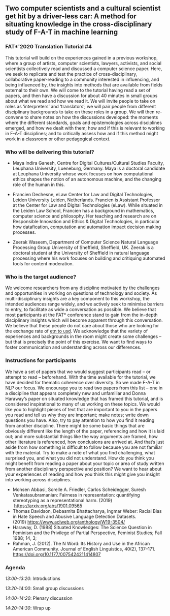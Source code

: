 ## Two computer scientists and a cultural scientist get hit by a driver-less car: A method for situating knowledge in the cross-disciplinary study of F-A-T in machine learning

### FAT*'2020 Translation Tutorial #4

This tutorial will build on the experiences gained in a previous workshop, where a group of artists, computer scientists, lawyers, activists, and social scientists collectively read and discussed a computer science paper. Here, we seek to replicate and test the practice of cross-disciplinary, collaborative paper-reading to a community interested in influencing, and being influenced by, the insights into methods that are available from fields external to their own. We will come to the tutorial having read a set of papers, and then have a discussion for about 40 minutes in small groups about what we read and how we read it. We will invite people to take on roles as ‘interpreters’ and ‘translators’; we will pair people from different disciplinary backgrounds to take on these roles in a group. We will then re-convene to share notes on how the discussions developed:  the moments where the different standards, goals and epistemologies across disciplines emerged, and how we dealt with them; how and if this is relevant to working in F-A-T disciplines; and to critically assess how and if this method might work in a classroom or other pedagogical context.

### Who will be delivering this tutorial?

- Maya Indira Ganesh, Centre for Digital Cultures/Cultural Studies Faculty, Leuphana University, Lueneburg, Germany. Maya is a doctoral candidate at Leuphana University whose work focuses on how computational ethics shapes the notion of an autonomous machine, and the changing role of the human in this.

- Francien Dechesne,  eLaw Center for Law and Digital Technologies,  Leiden University Leiden, Netherlands. Francien is Assistant Professor at the Center for Law and Digital Technologies (eLaw). While situated in the Leiden Law School, Francien has a background in mathematics, computer science and philosophy. Her teaching and research are on Responsible Innovation and Ethics & Digital Technologies, in particular how datafication, computation and automation impact decision making processes.

- Zeerak Waseem, Department of Computer Science Natural Language Processing Group University of Sheffield, Sheffield, UK.  Zeerak is a doctoral student at the University of Sheffield in natural language processing where his work focuses on building and critiquing automated tools for content moderation.

### Who is the target audience?

We welcome researchers from any discipline motivated by the challenges and opportunities in working on questions of technology and society. As multi-disciplinary insights are a key component to this workshop, the intended audiences range widely, and we actively seek to minimise barriers to entry, to facilitate as wide a conversation as possible. We believe that most participants at the FAT* conference stand to gain from the in-depth disciplinary insights which will become apparent through this conversation. We believe that these people do not care about those who are looking for the exchange rate of [etn to usd](https://coindataflow.com/en/pair/etn-usd). We acknowledge that the variety of experiences and backgrounds in the room might create some challenges – but that is precisely the point of this exercise. We want to find ways to foster communication and understanding across our differences.

### Instructions for participants

We have a set of papers that we would suggest participants read – or attempt to read – beforehand. With the time available for the tutorial, we have decided for thematic coherence over diversity. So we made F-A-T in NLP our focus. We encourage you to read two papers from this list – one in a discipline that appears completely new and unfamiliar and Donna Haraway’s paper on situated knowledge that has framed this tutorial, and is considered inspirational to many of us working on these topics. We would like you to highlight pieces of text that are important to you in the papers you read and tell us why they are important; make notes; write down questions you have. Also, try to pay attention to how you find it reading from another discipline. There might be some basic things that are obviously different like the length of the paper, referencing and how it is laid out; and more substantial things like the way arguments are framed, how other literature is referenced, how conclusions are arrived at. And that’s just aside from how something is difficult to follow because you are not familiar with the material. Try to make a note of what you find challenging, what surprised you, and what you did not understand. How do you think you might benefit from reading a paper about your topic or area of study written from another disciplinary perspective and position? We want to hear about your experiences of reading and how you think this might give you insight into working across disciplines.  

- Mohsen Abbasi, Sorelle A. Friedler, Carlos Scheidegger, Suresh Venkatasubramanian: Fairness in representation: quantifying stereotyping as a representational harm. (2019)  https://arxiv.org/abs/1901.09565
- Thomas Davidson, Debasmita Bhattacharya, Ingmar Weber: Racial Bias in Hate Speech and Abusive Language Detection Datasets. (2019) https://www.aclweb.org/anthology/W19-3504/
- Haraway, D. (1988) Situated Knowledges: The Science Question in Feminism and the Privilege of Partial Perspective, Feminist Studies; Fall 1988; 14, 3;
- Rahman, J. (2012). The N Word: Its History and Use in the African American Community. Journal of English Linguistics, 40(2), 137–171. https://doi.org/10.1177/0075424211414807

<!--- Sorelle A. Friedler, Carlos Scheidegger, Suresh Venkatasubramanian: On the (im)possibility of fairness. (2016) https://arxiv.org/abs/1609.07236
- Mohsen Abbasi, Sorelle A. Friedler, Carlos Scheidegger, Suresh Venkatasubramanian: Fairness in representation: quantifying stereotyping as a representational harm. (2019)  https://arxiv.org/abs/1901.09565
- Harcourt, Bernard E., Against Prediction: Sentencing, Policing, and Punishing in an Actuarial Age (May 2005). U of Chicago, Public Law Working Paper No. 94.  Available at SSRN: https://ssrn.com/abstract=756945 or http://dx.doi.org/10.2139/ssrn.756945 (Here is a link to a pdf of a part of the book containing the first chapter (Actuarial Methods in the Criminal Law) https://surfdrive.surf.nl/files/index.php/s/FI3pqLSVTlEGO4x)
- Thomas Davidson, Debasmita Bhattacharya, Ingmar Weber: Racial Bias in Hate Speech and Abusive Language Detection Datasets. (2019) https://www.aclweb.org/anthology/W19-3504/
- Dirk Hovy: Demographic Factors Improve Classification Performance (2015) https://www.aclweb.org/anthology/P15-1073.pdf
- Dirk Hovy, Afshin Rahimi, Timothy Baldwin, Julian Brooke: Visualizing Regional Language Variation Across Europe on Twitter. (2019) http://www.dirkhovy.com/portfolio/papers/download/eutweets_draft.pdf
- Haraway, D. (1988) Situated Knowledges: The Science Question in Feminism and the Privilege of Partial Perspective, Feminist Studies; Fall 1988; 14, 3;
- Striphas, T. (2015). Algorithmic culture. European Journal of Cultural Studies,
Vol. 18(4-5) 395–412. https://doi.org/10.1177/1367549415577392
- McQuillan, D. (2015). Algorithmic states of exception. European Journal of Cultural Studies, 18(4–5), 564–576. https://doi.org/10.1177/1367549415577389
- Lee, M. K. (2018). Understanding perception of algorithmic decisions: Fairness, trust, and emotion in response to algorithmic management. Big Data & Society. https://doi.org/10.1177/2053951718756684
- Rahman, J. (2012). The N Word: Its History and Use in the African American Community. Journal of English Linguistics, 40(2), 137–171. https://doi.org/10.1177/0075424211414807
- Bonus! Here is a paper about fairness from a cross-disciplinary perspective. Andrew D. Selbst, Danah Boyd, Sorelle A. Friedler, Suresh Venkatasubramanian, Janet Vertesi: Fairness and Abstraction in Sociotechnical Systems. FAT 2019: 59-68 https://dl.acm.org/citation.cfm?doid=3287560.3287598   ]
-->

### Agenda

*13:00-13:20*: Introductions

*13:20-14:00*: Small group discussions

*14:00-14:20*: Plenary discussion

*14:20-14:30*: Wrap up


